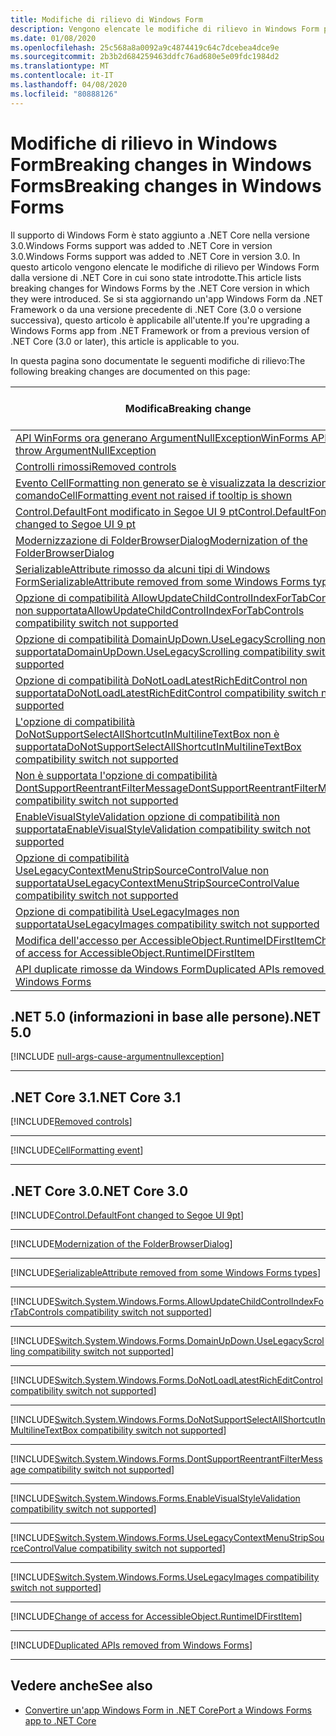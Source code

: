 ```yaml
---
title: Modifiche di rilievo di Windows Form
description: Vengono elencate le modifiche di rilievo in Windows Form per .NET Core.
ms.date: 01/08/2020
ms.openlocfilehash: 25c568a8a0092a9c4874419c64c7dcebea4dce9e
ms.sourcegitcommit: 2b3b2d684259463ddfc76ad680e5e09fdc1984d2
ms.translationtype: MT
ms.contentlocale: it-IT
ms.lasthandoff: 04/08/2020
ms.locfileid: "80888126"
---
```

# <a name="breaking-changes-in-windows-forms"></a><span data-ttu-id="7c3d6-103">Modifiche di rilievo in Windows FormBreaking changes in Windows Forms</span><span class="sxs-lookup"><span data-stu-id="7c3d6-103">Breaking changes in Windows Forms</span></span>

<span data-ttu-id="7c3d6-104">Il supporto di Windows Form è stato aggiunto a .NET Core nella versione 3.0.Windows Forms support was added to .NET Core in version 3.0.</span><span class="sxs-lookup"><span data-stu-id="7c3d6-104">Windows Forms support was added to .NET Core in version 3.0.</span></span> <span data-ttu-id="7c3d6-105">In questo articolo vengono elencate le modifiche di rilievo per Windows Form dalla versione di .NET Core in cui sono state introdotte.</span><span class="sxs-lookup"><span data-stu-id="7c3d6-105">This article lists breaking changes for Windows Forms by the .NET Core version in which they were introduced.</span></span> <span data-ttu-id="7c3d6-106">Se si sta aggiornando un'app Windows Form da .NET Framework o da una versione precedente di .NET Core (3.0 o versione successiva), questo articolo è applicabile all'utente.</span><span class="sxs-lookup"><span data-stu-id="7c3d6-106">If you're upgrading a Windows Forms app from .NET Framework or from a previous version of .NET Core (3.0 or later), this article is applicable to you.</span></span>

<span data-ttu-id="7c3d6-107">In questa pagina sono documentate le seguenti modifiche di rilievo:</span><span class="sxs-lookup"><span data-stu-id="7c3d6-107">The following breaking changes are documented on this page:</span></span>

| <span data-ttu-id="7c3d6-108">Modifica</span><span class="sxs-lookup"><span data-stu-id="7c3d6-108">Breaking change</span></span> | <span data-ttu-id="7c3d6-109">Versione introdotta</span><span class="sxs-lookup"><span data-stu-id="7c3d6-109">Version introduced</span></span> |
| - | :-: |
| [<span data-ttu-id="7c3d6-110">API WinForms ora generano ArgumentNullException</span><span class="sxs-lookup"><span data-stu-id="7c3d6-110">WinForms APIs now throw ArgumentNullException</span></span>](#winforms-apis-now-throw-argumentnullexception) | <span data-ttu-id="7c3d6-111">5.0</span><span class="sxs-lookup"><span data-stu-id="7c3d6-111">5.0</span></span> |
| [<span data-ttu-id="7c3d6-112">Controlli rimossi</span><span class="sxs-lookup"><span data-stu-id="7c3d6-112">Removed controls</span></span>](#removed-controls) | <span data-ttu-id="7c3d6-113">3.1</span><span class="sxs-lookup"><span data-stu-id="7c3d6-113">3.1</span></span> |
| [<span data-ttu-id="7c3d6-114">Evento CellFormatting non generato se è visualizzata la descrizione comando</span><span class="sxs-lookup"><span data-stu-id="7c3d6-114">CellFormatting event not raised if tooltip is shown</span></span>](#cellformatting-event-not-raised-if-tooltip-is-shown) | <span data-ttu-id="7c3d6-115">3.1</span><span class="sxs-lookup"><span data-stu-id="7c3d6-115">3.1</span></span> |
| [<span data-ttu-id="7c3d6-116">Control.DefaultFont modificato in Segoe UI 9 pt</span><span class="sxs-lookup"><span data-stu-id="7c3d6-116">Control.DefaultFont changed to Segoe UI 9 pt</span></span>](#default-control-font-changed-to-segoe-ui-9-pt) | <span data-ttu-id="7c3d6-117">3.0</span><span class="sxs-lookup"><span data-stu-id="7c3d6-117">3.0</span></span> |
| [<span data-ttu-id="7c3d6-118">Modernizzazione di FolderBrowserDialog</span><span class="sxs-lookup"><span data-stu-id="7c3d6-118">Modernization of the FolderBrowserDialog</span></span>](#modernization-of-the-folderbrowserdialog) | <span data-ttu-id="7c3d6-119">3.0</span><span class="sxs-lookup"><span data-stu-id="7c3d6-119">3.0</span></span> |
| [<span data-ttu-id="7c3d6-120">SerializableAttribute rimosso da alcuni tipi di Windows Form</span><span class="sxs-lookup"><span data-stu-id="7c3d6-120">SerializableAttribute removed from some Windows Forms types</span></span>](#serializableattribute-removed-from-some-windows-forms-types) | <span data-ttu-id="7c3d6-121">3.0</span><span class="sxs-lookup"><span data-stu-id="7c3d6-121">3.0</span></span> |
| [<span data-ttu-id="7c3d6-122">Opzione di compatibilità AllowUpdateChildControlIndexForTabControls non supportata</span><span class="sxs-lookup"><span data-stu-id="7c3d6-122">AllowUpdateChildControlIndexForTabControls compatibility switch not supported</span></span>](#allowupdatechildcontrolindexfortabcontrols-compatibility-switch-not-supported) | <span data-ttu-id="7c3d6-123">3.0</span><span class="sxs-lookup"><span data-stu-id="7c3d6-123">3.0</span></span> |
| [<span data-ttu-id="7c3d6-124">Opzione di compatibilità DomainUpDown.UseLegacyScrolling non supportata</span><span class="sxs-lookup"><span data-stu-id="7c3d6-124">DomainUpDown.UseLegacyScrolling compatibility switch not supported</span></span>](#domainupdownuselegacyscrolling-compatibility-switch-not-supported) | <span data-ttu-id="7c3d6-125">3.0</span><span class="sxs-lookup"><span data-stu-id="7c3d6-125">3.0</span></span> |
| [<span data-ttu-id="7c3d6-126">Opzione di compatibilità DoNotLoadLatestRichEditControl non supportata</span><span class="sxs-lookup"><span data-stu-id="7c3d6-126">DoNotLoadLatestRichEditControl compatibility switch not supported</span></span>](#donotloadlatestricheditcontrol-compatibility-switch-not-supported) | <span data-ttu-id="7c3d6-127">3.0</span><span class="sxs-lookup"><span data-stu-id="7c3d6-127">3.0</span></span> |
| [<span data-ttu-id="7c3d6-128">L'opzione di compatibilità DoNotSupportSelectAllShortcutInMultilineTextBox non è supportata</span><span class="sxs-lookup"><span data-stu-id="7c3d6-128">DoNotSupportSelectAllShortcutInMultilineTextBox compatibility switch not supported</span></span>](#donotsupportselectallshortcutinmultilinetextbox-compatibility-switch-not-supported) | <span data-ttu-id="7c3d6-129">3.0</span><span class="sxs-lookup"><span data-stu-id="7c3d6-129">3.0</span></span> |
| [<span data-ttu-id="7c3d6-130">Non è supportata l'opzione di compatibilità DontSupportReentrantFilterMessage</span><span class="sxs-lookup"><span data-stu-id="7c3d6-130">DontSupportReentrantFilterMessage compatibility switch not supported</span></span>](#dontsupportreentrantfiltermessage-compatibility-switch-not-supported) | <span data-ttu-id="7c3d6-131">3.0</span><span class="sxs-lookup"><span data-stu-id="7c3d6-131">3.0</span></span> |
| [<span data-ttu-id="7c3d6-132">EnableVisualStyleValidation opzione di compatibilità non supportata</span><span class="sxs-lookup"><span data-stu-id="7c3d6-132">EnableVisualStyleValidation compatibility switch not supported</span></span>](#enablevisualstylevalidation-compatibility-switch-not-supported) | <span data-ttu-id="7c3d6-133">3.0</span><span class="sxs-lookup"><span data-stu-id="7c3d6-133">3.0</span></span> |
| [<span data-ttu-id="7c3d6-134">Opzione di compatibilità UseLegacyContextMenuStripSourceControlValue non supportata</span><span class="sxs-lookup"><span data-stu-id="7c3d6-134">UseLegacyContextMenuStripSourceControlValue compatibility switch not supported</span></span>](#uselegacycontextmenustripsourcecontrolvalue-compatibility-switch-not-supported) | <span data-ttu-id="7c3d6-135">3.0</span><span class="sxs-lookup"><span data-stu-id="7c3d6-135">3.0</span></span> |
| [<span data-ttu-id="7c3d6-136">Opzione di compatibilità UseLegacyImages non supportata</span><span class="sxs-lookup"><span data-stu-id="7c3d6-136">UseLegacyImages compatibility switch not supported</span></span>](#uselegacyimages-compatibility-switch-not-supported) | <span data-ttu-id="7c3d6-137">3.0</span><span class="sxs-lookup"><span data-stu-id="7c3d6-137">3.0</span></span> |
| [<span data-ttu-id="7c3d6-138">Modifica dell'accesso per AccessibleObject.RuntimeIDFirstItem</span><span class="sxs-lookup"><span data-stu-id="7c3d6-138">Change of access for AccessibleObject.RuntimeIDFirstItem</span></span>](#change-of-access-for-accessibleobjectruntimeidfirstitem) | <span data-ttu-id="7c3d6-139">3.0</span><span class="sxs-lookup"><span data-stu-id="7c3d6-139">3.0</span></span> |
| [<span data-ttu-id="7c3d6-140">API duplicate rimosse da Windows Form</span><span class="sxs-lookup"><span data-stu-id="7c3d6-140">Duplicated APIs removed from Windows Forms</span></span>](#duplicated-apis-removed-from-windows-forms) | <span data-ttu-id="7c3d6-141">3.0</span><span class="sxs-lookup"><span data-stu-id="7c3d6-141">3.0</span></span> |

## <a name="net-50"></a><span data-ttu-id="7c3d6-142">.NET 5.0 (informazioni in base alle persone)</span><span class="sxs-lookup"><span data-stu-id="7c3d6-142">.NET 5.0</span></span>

[!INCLUDE [null-args-cause-argumentnullexception](../../../includes/core-changes/windowsforms/5.0/null-args-cause-argumentnullexception.md)]

***

## <a name="net-core-31"></a><span data-ttu-id="7c3d6-143">.NET Core 3.1</span><span class="sxs-lookup"><span data-stu-id="7c3d6-143">.NET Core 3.1</span></span>

[!INCLUDE[Removed controls](~/includes/core-changes/windowsforms/3.1/remove-controls-3.1.md)]

***

[!INCLUDE[CellFormatting event](~/includes/core-changes/windowsforms/3.1/cellformatting-event-not-raised.md)]

***

## <a name="net-core-30"></a><span data-ttu-id="7c3d6-144">.NET Core 3.0</span><span class="sxs-lookup"><span data-stu-id="7c3d6-144">.NET Core 3.0</span></span>

[!INCLUDE[Control.DefaultFont changed to Segoe UI 9pt](~/includes/core-changes/windowsforms/3.0/control-defaultfont-changed.md)]

***

[!INCLUDE[Modernization of the FolderBrowserDialog](~/includes/core-changes/windowsforms/3.0/modernized-folderbrowserdialog.md)]

***

[!INCLUDE[SerializableAttribute removed from some Windows Forms types](~/includes/core-changes/windowsforms/3.0/remove-serializationattribute.md)]

***

[!INCLUDE[Switch.System.Windows.Forms.AllowUpdateChildControlIndexForTabControls compatibility switch not supported](~/includes/core-changes/windowsforms/3.0/deprecate-allowupdatechildcontrolindexfortabcontrols.md)]

***

[!INCLUDE[Switch.System.Windows.Forms.DomainUpDown.UseLegacyScrolling compatibility switch not supported](~/includes/core-changes/windowsforms/3.0/deprecate-uselegacyscrolling.md)]

***

[!INCLUDE[Switch.System.Windows.Forms.DoNotLoadLatestRichEditControl compatibility switch not supported](~/includes/core-changes/windowsforms/3.0/deprecate-donotloadlatestricheditcontrol.md)]

***

[!INCLUDE[Switch.System.Windows.Forms.DoNotSupportSelectAllShortcutInMultilineTextBox compatibility switch not supported](~/includes/core-changes/windowsforms/3.0/deprecate-donotsupportselectallshortcutinmultilinetextbox.md)]

***

[!INCLUDE[Switch.System.Windows.Forms.DontSupportReentrantFilterMessage compatibility switch not supported](~/includes/core-changes/windowsforms/3.0/deprecate-dontsupportreentrantfiltermessage.md)]

***

[!INCLUDE[Switch.System.Windows.Forms.EnableVisualStyleValidation compatibility switch not supported](~/includes/core-changes/windowsforms/3.0/deprecate-enablevisualstylevalidation.md)]

***

[!INCLUDE[Switch.System.Windows.Forms.UseLegacyContextMenuStripSourceControlValue compatibility switch not supported](~/includes/core-changes/windowsforms/3.0/deprecate-uselegacycontextmenustripsourcecontrolvalue.md)]

***

[!INCLUDE[Switch.System.Windows.Forms.UseLegacyImages compatibility switch not supported](~/includes/core-changes/windowsforms/3.0/deprecate-uselegacyimages.md)]

***

[!INCLUDE[Change of access for AccessibleObject.RuntimeIDFirstItem](~/includes/core-changes/windowsforms/3.0/changed-access-for-runtimeidfirstitem.md)]

***

[!INCLUDE[Duplicated APIs removed from Windows Forms](~/includes/core-changes/windowsforms/3.0/remove-duplicated-apis.md)]

***

## <a name="see-also"></a><span data-ttu-id="7c3d6-145">Vedere anche</span><span class="sxs-lookup"><span data-stu-id="7c3d6-145">See also</span></span>

- [<span data-ttu-id="7c3d6-146">Convertire un'app Windows Form in .NET Core</span><span class="sxs-lookup"><span data-stu-id="7c3d6-146">Port a Windows Forms app to .NET Core</span></span>](../porting/winforms.md)
